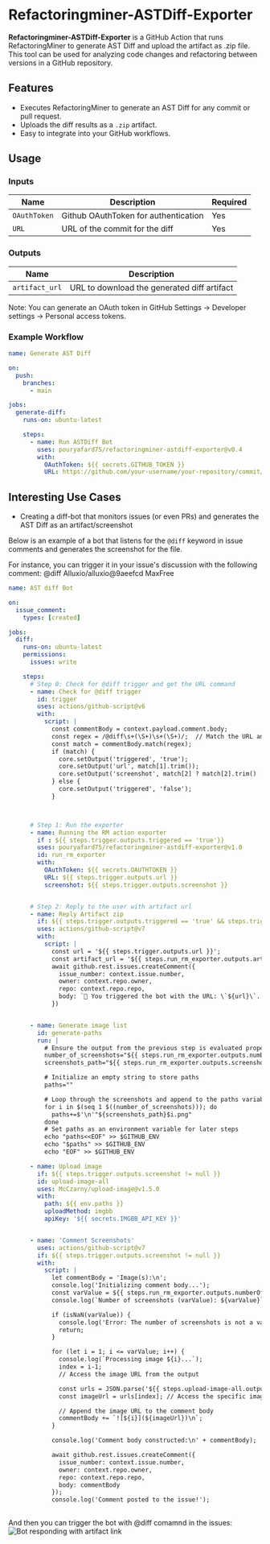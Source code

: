 # Refactoringminer-ASTDiff-Exporter


**Refactoringminer-ASTDiff-Exporter** is a GitHub Action that runs RefactoringMiner to generate AST Diff and upload the artifact as .zip file. This tool can be used for analyzing code changes and refactoring between versions in a GitHub repository.

## Features

- Executes RefactoringMiner to generate an AST Diff for any commit or pull request.
- Uploads the diff results as a `.zip` artifact.
- Easy to integrate into your GitHub workflows.

## Usage

### Inputs

| Name       | Description                           | Required |
|------------|---------------------------------------|----------|
| `OAuthToken` | Github OAuthToken for authentication        | Yes      |
| `URL`       | URL of the commit for the diff | Yes      |

### Outputs

| Name         | Description                                     |
|--------------|-------------------------------------------------|
| `artifact_url` | URL to download the generated diff artifact   |
 
Note: You can generate an OAuth token in GitHub Settings -> Developer settings -> Personal access tokens.

### Example Workflow

```yaml
name: Generate AST Diff

on:
  push:
    branches:
      - main

jobs:
  generate-diff:
    runs-on: ubuntu-latest

    steps:
      - name: Run ASTDiff Bot
        uses: pouryafard75/refactoringminer-astdiff-exporter@v0.4
        with:
          OAuthToken: ${{ secrets.GITHUB_TOKEN }}
          URL: https://github.com/your-username/your-repository/commit/SHA

```

## Interesting Use Cases
- Creating a diff-bot that monitors issues (or even PRs) and generates the AST Diff as an artifact/screenshot

Below is an example of a bot that listens for the `@diff` keyword in issue comments and generates the screenshot for the file. 

For instance, you can trigger it in your issue's discussion with the following comment: 
@diff Alluxio/alluxio@9aeefcd MaxFree



```yaml
name: AST diff Bot

on:
  issue_comment:
    types: [created]

jobs:
  diff:
    runs-on: ubuntu-latest
    permissions:
      issues: write

    steps:
      # Step 0: Check for @diff trigger and get the URL command
      - name: Check for @diff trigger
        id: trigger
        uses: actions/github-script@v6
        with:
          script: |
            const commentBody = context.payload.comment.body;
            const regex = /@diff\s+(\S+)\s+(\S+)/;  // Match the URL and the next word
            const match = commentBody.match(regex);
            if (match) {
              core.setOutput('triggered', 'true');
              core.setOutput('url', match[1].trim());
              core.setOutput('screenshot', match[2] ? match[2].trim() : '');
            } else {
              core.setOutput('triggered', 'false');
            }



      # Step 1: Run the exporter
      - name: Running the RM action exporter
        if : ${{ steps.trigger.outputs.triggered == 'true'}}
        uses: pouryafard75/refactoringminer-astdiff-exporter@v1.0
        id: run_rm_exporter
        with:
          OAuthToken: ${{ secrets.OAUTHTOKEN }}
          URL: ${{ steps.trigger.outputs.url }}
          screenshot: ${{ steps.trigger.outputs.screenshot }}


      # Step 2: Reply to the user with artifact url
      - name: Reply Artifact zip
        if: ${{ steps.trigger.outputs.triggered == 'true' && steps.trigger.outputs.screenshot == '' }}
        uses: actions/github-script@v7
        with:
          script: |
            const url = '${{ steps.trigger.outputs.url }}';
            const artifact_url = '${{ steps.run_rm_exporter.outputs.artifact_url }}'; // Add artifact_url output
            await github.rest.issues.createComment({
              issue_number: context.issue.number,
              owner: context.repo.owner,
              repo: context.repo.repo,
              body: `👋 You triggered the bot with the URL: \`${url}\`. You can download it here: [Download Artifact](${artifact_url}).`
            })


      - name: Generate image list
        id: generate-paths
        run: |
          # Ensure the output from the previous step is evaluated properly
          number_of_screenshots="${{ steps.run_rm_exporter.outputs.numberOfScreenshots }}"
          screenshots_path="${{ steps.run_rm_exporter.outputs.screenshots_path }}"

          # Initialize an empty string to store paths
          paths=""

          # Loop through the screenshots and append to the paths variable
          for i in $(seq 1 $((number_of_screenshots))); do
            paths+=$'\n'"${screenshots_path}$i.png"
          done
          # Set paths as an environment variable for later steps
          echo "paths<<EOF" >> $GITHUB_ENV
          echo "$paths" >> $GITHUB_ENV
          echo "EOF" >> $GITHUB_ENV

      - name: Upload image
        if: ${{ steps.trigger.outputs.screenshot != null }}
        id: upload-image-all
        uses: McCzarny/upload-image@v1.5.0
        with:
          path: ${{ env.paths }}
          uploadMethod: imgbb
          apiKey: '${{ secrets.IMGBB_API_KEY }}'


      - name: 'Comment Screenshots'
        uses: actions/github-script@v7
        if: ${{ steps.trigger.outputs.screenshot != null }}
        with:
          script: |
            let commentBody = 'Image(s):\n';
            console.log('Initializing comment body...');
            const varValue = ${{ steps.run_rm_exporter.outputs.numberOfScreenshots }}
            console.log(`Number of screenshots (varValue): ${varValue}`);

            if (isNaN(varValue)) {
              console.log('Error: The number of screenshots is not a valid number.');
              return;
            }

            for (let i = 1; i <= varValue; i++) {
              console.log(`Processing image ${i}...`);
              index = i-1;
              // Access the image URL from the output

              const urls = JSON.parse('${{ steps.upload-image-all.outputs.urls }}');
              const imageUrl = urls[index]; // Access the specific image URL

              // Append the image URL to the comment body
              commentBody += `![${i}](${imageUrl})\n`;
            }

            console.log('Comment body constructed:\n' + commentBody);

            await github.rest.issues.createComment({
              issue_number: context.issue.number,
              owner: context.repo.owner,
              repo: context.repo.repo,
              body: commentBody
            });
            console.log('Comment posted to the issue!');
            
```

And then you can trigger the bot with @diff comamnd in the issues:
![Bot responding with artifact link](./imgs/diffbot.png)


